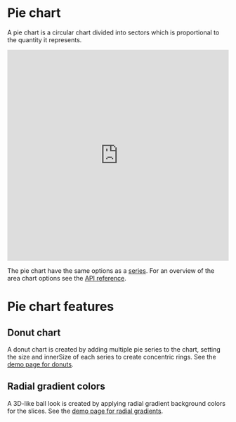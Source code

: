 Pie chart
=========

A pie chart is a circular chart divided into sectors which is proportional to the quantity it represents.

<iframe style="width: 100%; height: 480px; border: none;" src="https://www.highcharts.com/samples/embed/highcharts/demo/pie-basic" allow="fullscreen"></iframe>

The pie chart have the same options as a [series](https://highcharts.com/docs/chart-concepts/series). For an overview of the area chart options see the [API reference](https://api.highcharts.com/highcharts/plotOptions.pie).

Pie chart features
==================

Donut chart
-----------

A donut chart is created by adding multiple pie series to the chart, setting the size and innerSize of each series to create concentric rings. See the [demo page for donuts](https://highcharts.com/demo/pie-donut).

Radial gradient colors
----------------------

A 3D-like ball look is created by applying radial gradient background colors for the slices. See the [demo page for radial gradients](https://highcharts.com/demo/pie-gradient).